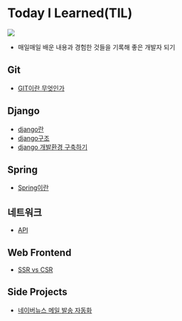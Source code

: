 # Today I Learned(TIL)

<a href="https://velog.io/@qowhdgn"><img src="https://img.shields.io/badge/blog-https://velog.io/@qowhdgn-green.svg"/></a>

* 매일매일 배운 내용과 경험한 것들을 기록해 좋은 개발자 되기

## Git
* [GIT이란 무엇인가](https://github.com/francisBae/TIL/blob/master/git/GIT이란%20무엇인가.md)

## Django
* [django란](https://github.com/francisBae/TIL/blob/master/django/django란.md)
* [django구조](https://github.com/francisBae/TIL/blob/master/django/django구조.md)
* [django 개발환경 구축하기](https://github.com/francisBae/TIL/blob/master/django/django_개발환경_구축하기.md)

## Spring
* [Spring이란](https://github.com/francisBae/TIL/blob/master/spring/spring이란.md)

## 네트워크
* [API](https://github.com/francisBae/TIL/blob/master/network/API.md)

## Web Frontend
* [SSR vs CSR](https://github.com/francisBae/TIL/blob/master/web-frontend/ssr_vs_csr.md)

## Side Projects
* [네이버뉴스 메일 발송 자동화](https://github.com/francisBae/proj_webcrawler)
